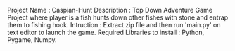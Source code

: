 Project Name : Caspian-Hunt
Description : Top Down Adventure Game Project where player is a fish hunts down other fishes with stone and entrap them to fishing hook.
Intruction : Extract zip file and then run 'main.py' on text editor to launch the game.
Required Libraries to install : Python, Pygame, Numpy.
